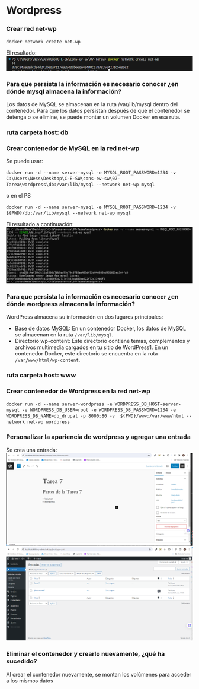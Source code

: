 # Wordpress

### Crear red net-wp

```
docker network create net-wp

```
El resultado:  
![net-wp](images\image.png)

### Para que persista la información es necesario conocer ¿en dónde mysql almacena la información?

Los datos de MySQL se almacenan en la ruta /var/lib/mysql dentro del contenedor. Para que los datos persistan después de que el contenedor se detenga o se elimine, se puede montar un volumen Docker en esa ruta. 
### ruta carpeta host: db
### Crear contenedor de MySQL en la red net-wp

Se puede usar: 
```
docker run -d --name server-mysql -e MYSQL_ROOT_PASSWORD=1234 -v C:\Users\Ness\Desktop\C-E-SW\cons-ev-sw\07-Tarea\wordpress\db:/var/lib/mysql --network net-wp mysql

```
o en el PS
```
docker run -d --name server-mysql -e MYSQL_ROOT_PASSWORD=1234 -v ${PWD}/db:/var/lib/mysql --network net-wp mysql

```
El resultado a continuación:
![mysql-container](images/mysql-container.png)


### Para que persista la información es necesario conocer ¿en dónde wordpress almacena la información?

WordPress almacena su información en dos lugares principales:

- Base de datos MySQL: En un contenedor Docker, los datos de MySQL se almacenan en la ruta `/var/lib/mysql`.
- Directorio wp-content: Este directorio contiene temas, complementos y archivos multimedia cargados en tu sitio de WordPress1. En un contenedor Docker, este directorio se encuentra en la ruta `/var/www/html/wp-content`.
### ruta carpeta host: www
### Crear contenedor de Wordpress en la red net-wp

```
docker run -d --name server-wordpress -e WORDPRESS_DB_HOST=server-mysql -e WORDPRESS_DB_USER=root -e WORDPRESS_DB_PASSWORD=1234 -e WORDPRESS_DB_NAME=db_drupal -p 8000:80 -v  ${PWD}/www:/var/www/html --network net-wp wordpress
```
### Personalizar la apariencia de wordpress y agregar una entrada
Se crea una entrada:
![personalizar-wordress](images\entrada-edit.png)
![Alt text](image.png)
### Eliminar el contenedor y crearlo nuevamente, ¿qué ha sucedido?

Al crear el contenedor nuevamente, se montan los volúmenes para acceder a los mismos datos

```
```